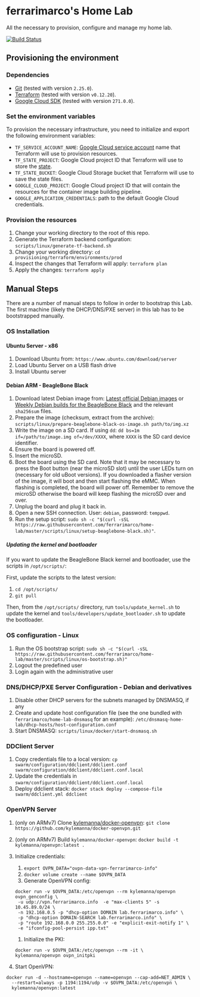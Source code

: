 # ferrarimarco's Home Lab

All the necessary to provision, configure and manage my home lab.

[![Build Status](https://travis-ci.org/ferrarimarco/home-lab.svg?branch=master)](https://travis-ci.org/ferrarimarco/home-lab)

## Provisioning the environment

### Dependencies

- [Git](https://git-scm.com/) (tested with version `2.25.0`).
- [Terraform](https://www.terraform.io/) (tested with version `v0.12.20`).
- [Google Cloud SDK](https://cloud.google.com/sdk) (tested with version `271.0.0`).

### Set the environment variables

To provision the necessary infrastructure, you need to initialize and export
the following environment variables:

- `TF_SERVICE_ACCOUNT_NAME`:
  [Google Cloud service account](https://cloud.google.com/iam/docs/understanding-service-accounts)
  name that Terraform will use to provision resources.
- `TF_STATE_PROJECT`: Google Cloud project ID that Terraform will use to store
  the [state](https://www.terraform.io/docs/state/index.html).
- `TF_STATE_BUCKET`: Google Cloud Storage bucket that Terraform will use to
  save the state files.
- `GOOGLE_CLOUD_PROJECT`: Google Cloud project ID that will contain the
  resources for the container image building pipeline.
- `GOOGLE_APPLICATION_CREDENTIALS`: path to the default Google Cloud credentials.

### Provision the resources

1. Change your working directory to the root of this repo.
1. Generate the Terraform backend configuration: `scripts/linux/generate-tf-backend.sh`
1. Change your working directory: `cd provisioning/terraform/environments/prod`
1. Inspect the changes that Terraform will apply: `terraform plan`
1. Apply the changes: `terraform apply`

## Manual Steps

There are a number of manual steps to follow in order to bootstrap this Lab.
The first machine (likely the DHCP/DNS/PXE server) in this lab has to be
bootstrapped manually.

### OS Installation

#### Ubuntu Server - x86

1. Download Ubuntu from: `https://www.ubuntu.com/download/server`
1. Load Ubuntu Server on a USB flash drive
1. Install Ubuntu server

#### Debian ARM - BeagleBone Black

1. Download latest Debian image from:
[Latest official Debian images](http://beagleboard.org/latest-images)
or
[Weekly Debian builds for the BeagleBone Black](https://elinux.org/Beagleboard:BeagleBoneBlack_Debian#Debian_Releases)
and the relevant `sha256sum` files.
1. Prepare the image (checksum, extract from the archive):
`scripts/linux/prepare-beaglebone-black-os-image.sh path/to/img.xz`
1. Write the image on a SD card. If using `dd`:
`dd bs=1m if=/path/to/image.img of=/dev/XXXX`,
where `XXXX` is the SD card device identifier.
1. Ensure the board is powered off.
1. Insert the microSD.
1. Boot the board using the SD card.
Note that it may be necessary to press the Boot button
(near the microSD slot) until the user LEDs turn on (necessary for old uBoot
versions).
   If you downloaded a flasher version of the image, it will boot and then
   start flashing the eMMC. When flashing is completed, the board will power off.
   Remember to remove the microSD otherwise the board will keep flashing the
   microSD over and over.
1. Unplug the board and plug it back in.
1. Open a new SSH connection. User: `debian`, password: `temppwd`.
1. Run the setup script:
`sudo sh -c "$(curl -sSL https://raw.githubusercontent.com/ferrarimarco/home-lab/master/scripts/linux/setup-beaglebone-black.sh)"`.

##### Updating the kernel and bootloader

If you want to update the BeagleBone Black kernel and bootloader, use the
scripts in `/opt/scripts/`:

First, update the scripts to the latest version:

1. `cd /opt/scripts/`
1. `git pull`

Then, from the `/opt/scripts/` directory, run `tools/update_kernel.sh` to
update the kernel and `tools/developers/update_bootloader.sh` to update the
bootloader.

### OS configuration - Linux

1. Run the OS bootstrap script: `sudo sh -c "$(curl -sSL https://raw.githubusercontent.com/ferrarimarco/home-lab/master/scripts/linux/os-bootstrap.sh)"`
1. Logout the predefined user
1. Login again with the administrative user

### DNS/DHCP/PXE Server Configuration - Debian and derivatives

1. Disable other DHCP servers for the subnets managed by DNSMASQ, if any
1. Create and update host configuration file (see the one bundled with
`ferrarimarco/home-lab-dnsmasq` for an example):
`/etc/dnsmasq-home-lab/dhcp-hosts/host-configuration.conf`
1. Start DNSMASQ: `scripts/linux/docker/start-dnsmasq.sh`

### DDClient Server

1. Copy credentials file to a local version:
`cp swarm/configuration/ddclient/ddclient.conf swarm/configuration/ddclient/ddclient.conf.local`
1. Update the credentials in `swarm/configuration/ddclient/ddclient.conf.local`
1. Deploy ddclient stack:
`docker stack deploy --compose-file swarm/ddclient.yml ddclient`

### OpenVPN Server

1. (only on ARMv7) Clone
[kylemanna/docker-openvpn](https://github.com/kylemanna/docker-openvpn.git):
`git clone https://github.com/kylemanna/docker-openvpn.git`
1. (only on ARMv7) Build `kylemanna/docker-openvpn`:
`docker build -t kylemanna/openvpn:latest .`
1. Initialize credentials:
   1. `export OVPN_DATA="ovpn-data-vpn-ferrarimarco-info"`
   1. `docker volume create --name $OVPN_DATA`
   1. Generate OpenVPN config:

   ```shell
   docker run -v $OVPN_DATA:/etc/openvpn --rm kylemanna/openvpn ovpn_genconfig \
    -u udp://vpn.ferrarimarco.info  -e "max-clients 5" -s 10.45.89.0/24 \
    -n 192.168.0.5 -p "dhcp-option DOMAIN lab.ferrarimarco.info" \
    -p "dhcp-option DOMAIN-SEARCH lab.ferrarimarco.info" \
    -p "route 192.168.0.0 255.255.0.0" -e "explicit-exit-notify 1" \
    -e "ifconfig-pool-persist ipp.txt"
   ```

   1. Initialize the PKI:

   ```shell
   docker run -v $OVPN_DATA:/etc/openvpn --rm -it \
   kylemanna/openvpn ovpn_initpki
   ```

1. Start OpenVPN:

```shell
docker run -d --hostname=openvpn --name=openvpn --cap-add=NET_ADMIN \
  --restart=always -p 1194:1194/udp -v $OVPN_DATA:/etc/openvpn \
  kylemanna/openvpn:latest
```
